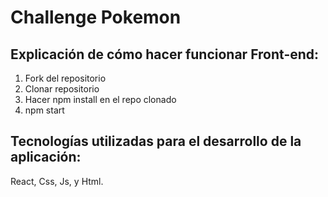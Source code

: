 # Challenge Pokemon

## Explicación de cómo hacer funcionar Front-end:

1) Fork del repositorio
2) Clonar repositorio
3) Hacer npm install en el repo clonado
4) npm start

## Tecnologías utilizadas para el desarrollo de la aplicación:

React, Css, Js, y Html.







